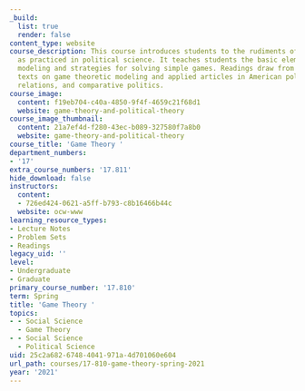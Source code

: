 ```yaml
---
_build:
  list: true
  render: false
content_type: website
course_description: This course introduces students to the rudiments of game theory
  as practiced in political science. It teaches students the basic elements of formal
  modeling and strategies for solving simple games. Readings draw from introductory
  texts on game theoretic modeling and applied articles in American politics, international
  relations, and comparative politics.
course_image:
  content: f19eb704-c40a-4850-9f4f-4659c21f68d1
  website: game-theory-and-political-theory
course_image_thumbnail:
  content: 21a7ef4d-f280-43ec-b089-327580f7a8b0
  website: game-theory-and-political-theory
course_title: 'Game Theory '
department_numbers:
- '17'
extra_course_numbers: '17.811'
hide_download: false
instructors:
  content:
  - 726ed424-0621-a5ff-b793-c8b16466b44c
  website: ocw-www
learning_resource_types:
- Lecture Notes
- Problem Sets
- Readings
legacy_uid: ''
level:
- Undergraduate
- Graduate
primary_course_number: '17.810'
term: Spring
title: 'Game Theory '
topics:
- - Social Science
  - Game Theory
- - Social Science
  - Political Science
uid: 25c2a682-6748-4041-971a-4d701060e604
url_path: courses/17-810-game-theory-spring-2021
year: '2021'
---
```

